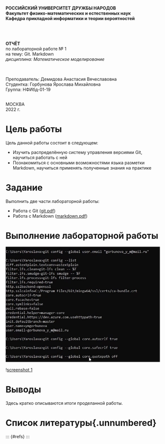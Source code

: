 **РОССИЙСКИЙ УНИВЕРСИТЕТ ДРУЖБЫ НАРОДОВ**<br>
**Факультет физико-математических и естественных наук**<br>
**Кафедра прикладной информатики и теории вероятностей**<br>
<br><br><br>

**ОТЧЁТ**<br>
по лабораторной работе № 1<br>
на тему: Git. Markdown<br>
*дисциплина: Математическое моделирование*
<br><br><br>

Преподаватель: Демидова Анастасия Вячеславовна<br>
Студентка: Горбунова Ярослава Михайловна<br>
Группа: НФИбд-01-19<br>
<br>

МОСКВА<br>
2022 г.


# Цель работы

Цель данной работы состоит в следующем:<br>
- Изучить распределённую систему управления версиями Git, научиться работать с ней<br>
- Познакомиться с основными возможностями языка разметки Markdown, научиться применять полученные знания на практике

# Задание

Выполнить две части лабораторной работы:
* Работа с Git ([git.pdf](documents/git.pdf "Задание по Git"))<br>
* Работа с Markdown ([markdown.pdf](documents/markdown.pdf "Задание по markdown"))

# Выполнение лабораторной работы

![Название рисунка](images/1.jpg "Иллюстрация работы")

!⁠[screenshot 1](images/1.jpg "Иллюстрация работы")


# Выводы

Здесь кратко описываются итоги проделанной работы.

# Список литературы{.unnumbered}

::: {#refs}
:::
